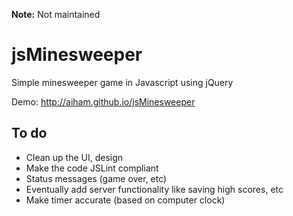 **Note:** Not maintained

# jsMinesweeper

Simple minesweeper game in Javascript using jQuery

Demo: http://aiham.github.io/jsMinesweeper

## To do
- Clean up the UI, design
- Make the code JSLint compliant
- Status messages (game over, etc)
- Eventually add server functionality like saving high scores, etc
- Make timer accurate (based on computer clock)
